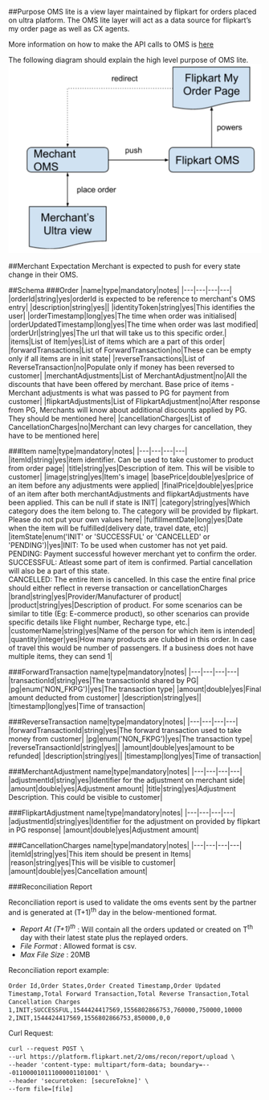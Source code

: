 ##Purpose
OMS lite is a view layer maintained by flipkart for orders placed on ultra platform. The OMS lite layer will act as a data source for flipkart’s my order page as well as CX agents.

More information on how to make the API calls to OMS is [here](backend.md#oms)

The following diagram should explain the high level purpose of OMS lite.
![OMS HLD](img/oms_hld.png)

##Merchant Expectation
Merchant is expected to push for every state change in their OMS.

##Schema
###Order
|name|type|mandatory|notes|
|---|---|---|---|
|orderId|string|yes|orderId is expected to be reference to merchant's OMS entry|
|description|string|yes||
|identityToken|string|yes|This identifies the user|
|orderTimestamp|long|yes|The time when order was initialised|
|orderUpdatedTimestamp|long|yes|The time when order was last modified|
|orderUrl|string|yes|The url that will take us to this specific order.|
|items|List of Item|yes|List of items which are a part of this order|
|forwardTransactions|List of ForwardTransaction|no|These can be empty only if all items are in init state|
|reverseTransactions|List of ReverseTransaction|no|Populate only if money has been reversed to customer|
|merchantAdjustments|List of MerchantAdjustment|no|All the discounts that have been offered by merchant. Base price of items - Merchant adjustments is what was passed to PG for payment from customer|
|flipkartAdjustments|List of FlipkartAdjustment|no|After response from PG, Merchants will know about additional discounts applied by PG. They should be mentioned here|
|cancellationCharges|List of CancellationCharges|no|Merchant can levy charges for cancellation, they have to be mentioned here|

###Item
name|type|mandatory|notes|
|---|---|---|---|
|itemId|string|yes|item identifier. Can be used to take customer to product from order page|
|title|string|yes|Description of item. This will be visible to customer|
|image|string|yes|Item's image|
|basePrice|double|yes|price of an item before any adjustments were applied|
|finalPrice|double|yes|price of an item after both merchantAdjustments and flipkartAdjustments have been applied. This can be null if state is INIT|
|category|string|yes|Which category does the item belong to. The category will be provided by flipkart. Please do not put your own values here|
|fulfillmentDate|long|yes|Date when the item will be fulfilled(delivery date, travel date, etc)|
|itemState|enum('INIT' or 'SUCCESSFUL' or 'CANCELLED' or 'PENDING')|yes|INIT: To be used when customer has not yet paid.<br /> PENDING: Payment successful however merchant yet to confirm the order.<br /> SUCCESSFUL: Atleast some part of item is confirmed. Partial cancellation will also be a part of this state. <br />CANCELLED: The entire item is cancelled. In this case the entire final price should either reflect in reverse transaction or cancellationCharges
|brand|string|yes|Provider/Manufacturer of product|
|product|string|yes|Description of product. For some scenarios can be similar to title (Eg: E-commerce product), so other scenarios can provide specific details like Flight number, Recharge type, etc.|
|customerName|string|yes|Name of the person for which item is intended|
|quantity|integer|yes|How many products are clubbed in this order. In case of travel this would be number of passengers. If a business does not have multiple items, they can send 1|

###ForwardTransaction
name|type|mandatory|notes|
|---|---|---|---|
|transactionId|string|yes|The transactionId shared by PG|
|pg|enum('NON_FKPG')|yes|The transaction type|
|amount|double|yes|Final amount deducted from customer|
|description|string|yes||
|timestamp|long|yes|Time of transaction|

###ReverseTransaction
name|type|mandatory|notes|
|---|---|---|---|
|forwardTransactionId|string|yes|The forward transaction used to take money from customer|
|pg|enum('NON_FKPG')|yes|The transaction type|
|reverseTransactionId|string|yes||
|amount|double|yes|amount to be refunded|
|description|string|yes||
|timestamp|long|yes|Time of transaction|

###MerchantAdjustment
name|type|mandatory|notes|
|---|---|---|---|
|adjustmentId|string|yes|Identifier for the adjustment on merchant side|
|amount|double|yes|Adjustment amount|
|title|string|yes|Adjustment Description. This could be visible to customer|

###FlipkartAdjustment
name|type|mandatory|notes|
|---|---|---|---|
|adjustmentId|string|yes|Identifier for the adjustment on provided by flipkart in PG response|
|amount|double|yes|Adjustment amount|

###CancellationCharges
name|type|mandatory|notes|
|---|---|---|---|
|itemId|string|yes|This item should be present in Items|
|reason|string|yes|This will be visible to customer|
|amount|double|yes|Cancellation amount|

###Reconciliation Report

Reconciliation report is used to validate the oms events sent by the partner and is generated at (T+1)<sup>th</sup> 
day in the below-mentioned format.


- *Report At (T+1)<sup>th</sup>* : Will contain all the orders updated or created on T<sup>th</sup> day with their 
latest state plus the replayed orders.
- *File Format* : Allowed format is csv.
- *Max File Size* : 20MB

Reconciliation report example:
```
Order Id,Order States,Order Created Timestamp,Order Updated Timestamp,Total Forward Transaction,Total Reverse Transaction,Total Cancellation Charges
1,INIT;SUCCESSFUL,1544424417569,1556802866753,760000,750000,10000
2,INIT,1544424417569,1556802866753,850000,0,0
```

Curl Request: 
```
curl --request POST \
--url https://platform.flipkart.net/2/oms/recon/report/upload \
--header 'content-type: multipart/form-data; boundary=---011000010111000001101001' \
--header 'securetoken: [secureTokne]' \
--form file=[file]
```